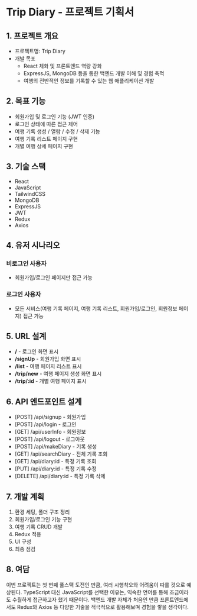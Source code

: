 # Trip Diary - 프로젝트 기획서

## 1. 프로젝트 개요

- 프로젝트명: Trip Diary
- 개발 목표
    - React 체화 및 프론트엔드 역량 강화
    - ExpressJS, MongoDB 등을 통한 백엔드 개발 이해 및 경험 축적
    - 여행의 전반적인 정보를 기록할 수 있는 웹 애플리케이션 개발

## 2. 목표 기능

- 회원가입 및 로그인 기능 (JWT 인증)
- 로그인 상태에 따른 접근 제어
- 여행 기록 생성 / 열람 / 수정 / 삭제 기능
- 여행 기록 리스트 페이지 구현
- 개별 여행 상세 페이지 구현

## 3. 기술 스택

- React
- JavaScript
- TailwindCSS
- MongoDB
- ExpressJS
- JWT
- Redux
- Axios

## 4. 유저 시나리오

### 비로그인 사용자

- 회원가입/로그인 페이지만 접근 가능

### 로그인 사용자

- 모든 서비스(여행 기록 페이지, 여행 기록 리스트, 회원가입/로그인, 회원정보 페이지) 접근 가능

## 5. URL 설계

- **/** - 로그인 화면 표시
- **/signUp** - 회원가입 화면 표시
- **/list** - 여행 페이지 리스트 표시
- **/trip/new** - 여행 페이지 생성 화면 표시
- **/trip/:id** - 개별 여행 페이지 표시

## 6. API 엔드포인트 설계

- [POST] /api/signup - 회원가입
- [POST] /api/login - 로그인
- [GET] /api/userInfo - 회원정보
- [POST] /api/logout - 로그아웃
- [POST] /api/makeDiary - 기록 생성
- [GET] /api/searchDiary - 전체 기록 조회
- [GET] /api/diary:id - 특정 기록 조회
- [PUT] /api/diary:id - 특정 기록 수정
- [DELETE] /api/diary:id - 특정 기록 삭제

## 7. 개발 계획

1. 환경 세팅, 폴더 구조 정리
2. 회원가입/로그인 기능 구현
3. 여행 기록 CRUD 개발
4. Redux 적용
5. UI 구성
6. 최종 점검

## 8. 여담

이번 프로젝트는 첫 번째 풀스택 도전인 만큼, 여러 시행착오와 어려움이 따를 것으로 예상된다. TypeScript 대신 JavaScript를 선택한 이유는, 익숙한 언어를 통해 조금이라도 수월하게 접근하고자 했기 때문이다. 백엔드 개발 자체가 처음인 만큼 프론트엔드에서도 Redux와 Axios 등 다양한 기술을 적극적으로 활용해보며 경험을 쌓을 생각이다.